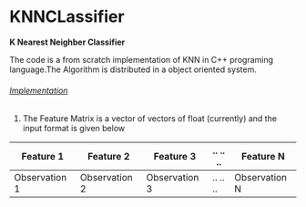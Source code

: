 # KNNCLassifier
<b>K Nearest Neighber Classifier </b>

The code is a from scratch implementation of KNN in C++ programing language.The Algorithm is distributed in a object oriented system.

<h6><u>Implementation</u></h6>

1. The Feature Matrix is a vector of vectors of float (currently) and the input format is given below

| Feature 1 | Feature 2 | Feature 3 |  .. .. .. | Feature N |
| --------- | --------- | --------- | --------- | --------- |
| Observation 1 | Observation 2 | Observation 3|  .. .. .. | Observation N |



